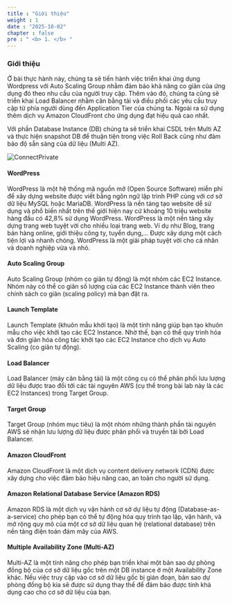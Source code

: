 ```yaml
---
title : "Giới thiệu"
weight : 1 
date : "2025-10-02"
chapter : false
pre : " <b> 1. </b> "
---
```


### Giới thiệu
Ở bài thực hành này, chúng ta sẽ tiến hành việc triển khai ứng dụng Wordpress với Auto Scaling Group nhằm đảm bảo khả năng co giãn của ứng dụng đó theo nhu cầu của người truy cập. Thêm vào đó, chúng ta cũng sẽ triển khai Load Balancer nhằm cân bằng tải và điều phối các yêu cầu truy cập từ phía người dùng đến Application Tier của chúng ta. Ngoài ra sử dụng thêm dịch vụ Amazon CloudFront cho ứng dụng đạt hiệu quả cao nhất.

Với phần Database Instance (DB) chúng ta sẽ triển khai CSDL trên Multi AZ và thực hiện snapshot DB để thuận tiện trong việc Roll Back cũng như đảm bảo độ sẵn sàng của dữ liệu (Multi AZ).
 
![ConnectPrivate](/images/diagram-wordpress-on-aws-cloud.png#left)


#### WordPress
WordPress là một hệ thống mã nguồn mở (Open Source Software) miễn phí để xây dựng website được viết bằng ngôn ngữ lập trình PHP cùng với cơ sở dữ liệu MySQL hoặc MariaDB.
WordPress là nền tảng tạo website dễ sử dụng và phổ biến nhất trên thế giới hiện nay cứ khoảng 10 triệu website hàng đầu có 42,8% sử dụng WordPress.
WordPress là một nền tảng xây dựng trang web tuyệt vời cho nhiều loại trang web. Ví dụ như Blog, trang bán hàng online, giới thiệu công ty, tuyển dụng,... Được xây dựng một cách tiện lợi và nhanh chóng. WordPress là một giải pháp tuyệt vời cho cá nhân và doanh nghiệp vừa và nhỏ.

#### Auto Scaling Group
Auto Scaling Group (nhóm co giãn tự động) là một nhóm các EC2 Instance. Nhóm này có thể co giãn số lượng của các EC2 Instance thành viên theo chính sách co giãn (scaling policy) mà bạn đặt ra.

#### Launch Template
Launch Template (khuôn mẫu khởi tạo) là một tính năng giúp bạn tạo khuôn mẫu cho việc khởi tạo các EC2 Instance. Nhờ thế, bạn có thể quy trình hóa và đơn giản hóa công tác khởi tạo các EC2 Instance cho dịch vụ Auto Scaling (co giãn tự động).

#### Load Balancer
Load Balancer (máy cân bằng tải) là một công cụ có thể phân phối lưu lượng dữ liệu được trao đổi tới các tài nguyên AWS (cụ thể trong bài lab này là các EC2 Instances) trong Target Group.

#### Target Group
Target Group (nhóm mục tiêu) là một nhóm những thành phần tài nguyên AWS sẽ nhận lưu lượng dữ liệu được phân phối và truyền tải bởi Load Balancer.

#### Amazon CloudFront
Amazon CloudFront là một dịch vụ content delivery network (CDN) được xây dựng cho việc đảm bảo hiệu năng cao, an toàn cho người sử dụng.

#### Amazon Relational Database Service (Amazon RDS)
Amazon RDS là một dịch vụ vận hành cơ sở dự liệu tự động (Database-as-a-service) cho phép bạn có thể tự động hóa quy trình tạo lập, vận hành, và mở rộng quy mô của một cơ sở dữ liệu quan hệ (relational database) trên nền tảng điện toán đám mây của AWS.

#### Multiple Availability Zone (Multi-AZ)
Multi-AZ là một tính năng cho phép bạn triển khai một bản sao dự phòng đồng bộ của cơ sở dữ liệu gốc trên một DB instance ở một Availability Zone khác. Nếu việc truy cập vào cơ sở dữ liệu gốc bị gián đoạn, bản sao dự phòng đồng bộ kia sẽ được sử dụng thay thế để đảm bảo được tính khả dụng cao cho cơ sở dữ liệu của bạn.
